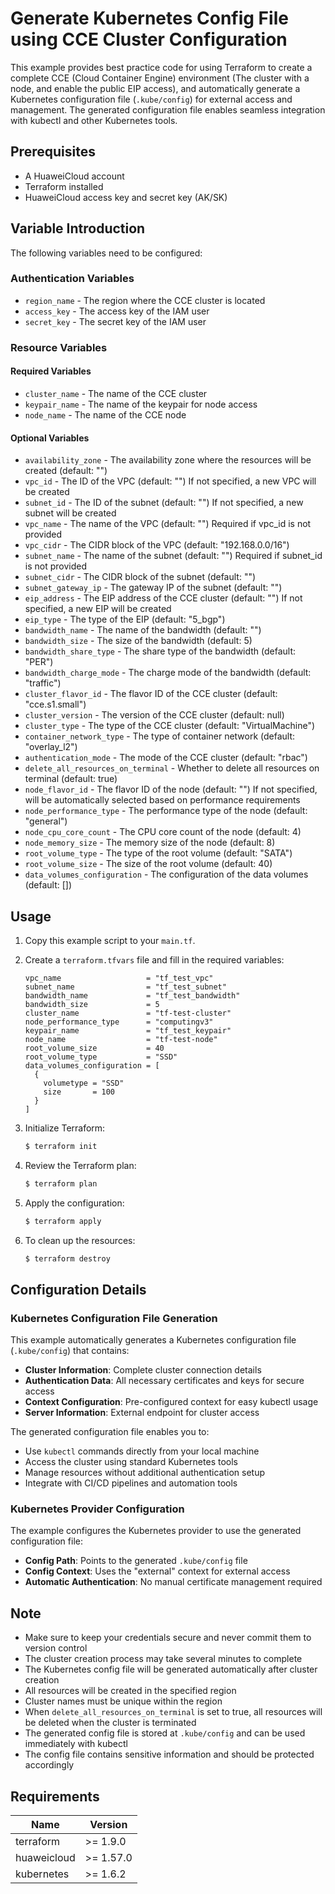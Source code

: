 # Generate Kubernetes Config File using CCE Cluster Configuration

This example provides best practice code for using Terraform to create a complete CCE (Cloud Container Engine)
environment (The cluster with a node, and enable the public EIP access), and automatically generate a Kubernetes
configuration file (`.kube/config`) for external access and management. The generated configuration file enables
seamless integration with kubectl and other Kubernetes tools.

## Prerequisites

* A HuaweiCloud account
* Terraform installed
* HuaweiCloud access key and secret key (AK/SK)

## Variable Introduction

The following variables need to be configured:

### Authentication Variables

* `region_name` - The region where the CCE cluster is located
* `access_key` - The access key of the IAM user
* `secret_key` - The secret key of the IAM user

### Resource Variables

#### Required Variables

* `cluster_name` - The name of the CCE cluster
* `keypair_name` - The name of the keypair for node access
* `node_name` - The name of the CCE node

#### Optional Variables

* `availability_zone` - The availability zone where the resources will be created (default: "")
* `vpc_id` - The ID of the VPC (default: "")
  If not specified, a new VPC will be created
* `subnet_id` - The ID of the subnet (default: "")
  If not specified, a new subnet will be created
* `vpc_name` - The name of the VPC (default: "")
  Required if vpc_id is not provided
* `vpc_cidr` - The CIDR block of the VPC (default: "192.168.0.0/16")
* `subnet_name` - The name of the subnet (default: "")
  Required if subnet_id is not provided
* `subnet_cidr` - The CIDR block of the subnet (default: "")
* `subnet_gateway_ip` - The gateway IP of the subnet (default: "")
* `eip_address` - The EIP address of the CCE cluster (default: "")
  If not specified, a new EIP will be created
* `eip_type` - The type of the EIP (default: "5_bgp")
* `bandwidth_name` - The name of the bandwidth (default: "")
* `bandwidth_size` - The size of the bandwidth (default: 5)
* `bandwidth_share_type` - The share type of the bandwidth (default: "PER")
* `bandwidth_charge_mode` - The charge mode of the bandwidth (default: "traffic")
* `cluster_flavor_id` - The flavor ID of the CCE cluster (default: "cce.s1.small")
* `cluster_version` - The version of the CCE cluster (default: null)
* `cluster_type` - The type of the CCE cluster (default: "VirtualMachine")
* `container_network_type` - The type of container network (default: "overlay_l2")
* `authentication_mode` - The mode of the CCE cluster (default: "rbac")
* `delete_all_resources_on_terminal` - Whether to delete all resources on terminal (default: true)
* `node_flavor_id` - The flavor ID of the node (default: "")
  If not specified, will be automatically selected based on performance requirements
* `node_performance_type` - The performance type of the node (default: "general")
* `node_cpu_core_count` - The CPU core count of the node (default: 4)
* `node_memory_size` - The memory size of the node (default: 8)
* `root_volume_type` - The type of the root volume (default: "SATA")
* `root_volume_size` - The size of the root volume (default: 40)
* `data_volumes_configuration` - The configuration of the data volumes (default: [])

## Usage

1. Copy this example script to your `main.tf`.

2. Create a `terraform.tfvars` file and fill in the required variables:

   ```hcl
   vpc_name                   = "tf_test_vpc"
   subnet_name                = "tf_test_subnet"
   bandwidth_name             = "tf_test_bandwidth"
   bandwidth_size             = 5
   cluster_name               = "tf-test-cluster"
   node_performance_type      = "computingv3"
   keypair_name               = "tf_test_keypair"
   node_name                  = "tf-test-node"
   root_volume_size           = 40
   root_volume_type           = "SSD"
   data_volumes_configuration = [
     {
       volumetype = "SSD"
       size       = 100
     }
   ]
   ```

3. Initialize Terraform:

   ```bash
   $ terraform init
   ```

4. Review the Terraform plan:

   ```bash
   $ terraform plan
   ```

5. Apply the configuration:

   ```bash
   $ terraform apply
   ```

6. To clean up the resources:

   ```bash
   $ terraform destroy
   ```

## Configuration Details

### Kubernetes Configuration File Generation

This example automatically generates a Kubernetes configuration file (`.kube/config`) that contains:

* **Cluster Information**: Complete cluster connection details
* **Authentication Data**: All necessary certificates and keys for secure access
* **Context Configuration**: Pre-configured context for easy kubectl usage
* **Server Information**: External endpoint for cluster access

The generated configuration file enables you to:

* Use `kubectl` commands directly from your local machine
* Access the cluster using standard Kubernetes tools
* Manage resources without additional authentication setup
* Integrate with CI/CD pipelines and automation tools

### Kubernetes Provider Configuration

The example configures the Kubernetes provider to use the generated configuration file:

* **Config Path**: Points to the generated `.kube/config` file
* **Config Context**: Uses the "external" context for external access
* **Automatic Authentication**: No manual certificate management required

## Note

* Make sure to keep your credentials secure and never commit them to version control
* The cluster creation process may take several minutes to complete
* The Kubernetes config file will be generated automatically after cluster creation
* All resources will be created in the specified region
* Cluster names must be unique within the region
* When `delete_all_resources_on_terminal` is set to true, all resources will be deleted when the cluster is terminated
* The generated config file is stored at `.kube/config` and can be used immediately with kubectl
* The config file contains sensitive information and should be protected accordingly

## Requirements

| Name | Version |
|------|---------|
| terraform | >= 1.9.0 |
| huaweicloud | >= 1.57.0 |
| kubernetes | >= 1.6.2 |
